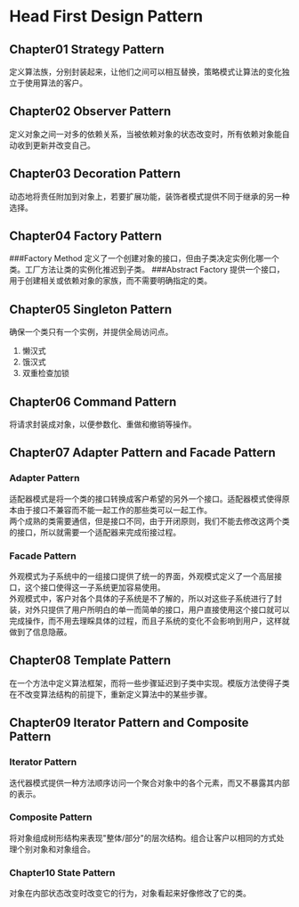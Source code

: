 # Head First Design Pattern
## Chapter01 Strategy Pattern
定义算法族，分别封装起来，让他们之间可以相互替换，策略模式让算法的变化独立于使用算法的客户。
## Chapter02 Observer Pattern
定义对象之间一对多的依赖关系，当被依赖对象的状态改变时，所有依赖对象能自动收到更新并改变自己。
## Chapter03 Decoration Pattern
动态地将责任附加到对象上，若要扩展功能，装饰者模式提供不同于继承的另一种选择。
## Chapter04 Factory Pattern
###Factory Method
定义了一个创建对象的接口，但由子类决定实例化哪一个类。工厂方法让类的实例化推迟到子类。
###Abstract Factory
提供一个接口，用于创建相关或依赖对象的家族，而不需要明确指定的类。
## Chapter05 Singleton Pattern
确保一个类只有一个实例，并提供全局访问点。
1. 懒汉式
2. 饿汉式
3. 双重检查加锁
## Chapter06 Command Pattern
将请求封装成对象，以便参数化、重做和撤销等操作。
## Chapter07 Adapter Pattern and Facade Pattern
### Adapter Pattern
适配器模式是将一个类的接口转换成客户希望的另外一个接口。适配器模式使得原本由于接口不兼容而不能一起工作的那些类可以一起工作。  
两个成熟的类需要通信，但是接口不同，由于开闭原则，我们不能去修改这两个类的接口，所以就需要一个适配器来完成衔接过程。
### Facade Pattern
外观模式为子系统中的一组接口提供了统一的界面，外观模式定义了一个高层接口，这个接口使得这一子系统更加容易使用。  
外观模式中，客户对各个具体的子系统是不了解的，所以对这些子系统进行了封装，对外只提供了用户所明白的单一而简单的接口，用户直接使用这个接口就可以完成操作，而不用去理睬具体的过程，而且子系统的变化不会影响到用户，这样就做到了信息隐蔽。
## Chapter08 Template Pattern
在一个方法中定义算法框架，而将一些步骤延迟到子类中实现。模版方法使得子类在不改变算法结构的前提下，重新定义算法中的某些步骤。
## Chapter09 Iterator Pattern and Composite Pattern
### Iterator Pattern
迭代器模式提供一种方法顺序访问一个聚合对象中的各个元素，而又不暴露其内部的表示。
### Composite Pattern
将对象组成树形结构来表现"整体/部分"的层次结构。组合让客户以相同的方式处理个别对象和对象组合。
### Chapter10 State Pattern
对象在内部状态改变时改变它的行为，对象看起来好像修改了它的类。